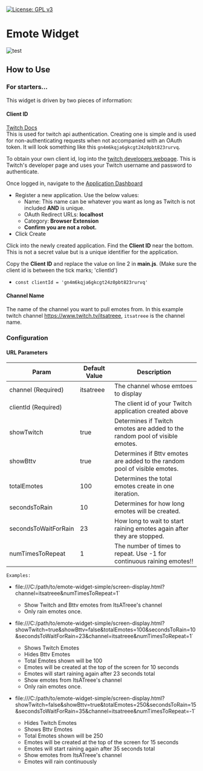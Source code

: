 [![License: GPL v3](https://img.shields.io/badge/License-GPLv3-blue.svg)](https://www.gnu.org/licenses/gpl-3.0)
# Emote Widget

![test](https://static-cdn.jtvnw.net/emoticons/v1/300929371/2.0)

## How to Use

### For starters...

This widget is driven by two pieces of information:
#### Client ID
[Twitch Docs](https://dev.twitch.tv/docs/v5#getting-a-client-id)  
This is used for twitch api authentication. Creating one is simple and is used for non-authenticating requests when not accompanied with an OAuth token. It will look something like this `gn4m6kqja6gkcgt24z0pbt823rurvq`.

To obtain your own client id, log into the [twitch developers webpage](https://dev.twitch.tv/login). This is Twitch's developer page and uses your Twitch username and password to authenticate.

Once logged in, navigate to the [Application Dashboard](https://dev.twitch.tv/console/apps)

- Register a new application. Use the below values:
    - Name: This name can be whatever you want as long as Twitch is not included **AND** is unique.
    - OAuth Redirect URLs: **localhost**
    - Category: **Browser Extension**
    - **Confirm you are not a robot.**
- Click Create

Click into the newly created application. Find the **Client ID** near the bottom. This is not a secret value but is a unique identifier for the application.

Copy the **Client ID** and replace the value on line 2 in **main.js**. (Make sure the client id is between the tick marks; 'clientId')
- `const clientId = 'gn4m6kqja6gkcgt24z0pbt823rurvq'`

#### Channel Name

The name of the channel you want to pull emotes from. In this example twitch channel https://www.twitch.tv/itsatreee, `itsatreee` is the channel name.

### Configuration

#### URL Parameters

Param | Default Value | Description
--- | --- | ---
channel (Required) | itsatreee | The channel whose emtoes to display
clientId (Required) |  | The client id of your Twitch application created above
showTwitch | true | Determines if Twitch emotes are added to the random pool of visible emotes.
showBttv | true | Determines if Bttv emotes are added to the random pool of visible emotes.
totalEmotes | 100 | Determines the total emotes create in one iteration.
secondsToRain | 10 | Determines for how long emotes will be created.
secondsToWaitForRain | 23 | How long to wait to start raining emotes again after they are stopped.
numTimesToRepeat | 1 | The number of times to repeat. Use -1 for continuous raining emotes!!

`Examples:`
- file:///C:/path/to/emote-widget-simple/screen-display.html?channel=itsatreee&numTimesToRepeat=1`
  - Show Twitch and Bttv emotes from ItsATreee's channel
  - Only rain emotes once.

- file:///C:/path/to/emote-widget-simple/screen-display.html?showTwitch=true&showBttv=false&totalEmotes=100&secondsToRain=10&secondsToWaitForRain=23&channel=itsatreee&numTimesToRepeat=1`
  - Shows Twitch Emotes
  - Hides Bttv Emotes
  - Total Emotes shown will be 100
  - Emotes will be created at the top of the screen for 10 seconds
  - Emotes will start raining again after 23 seconds total
  - Show emotes from ItsATreee's channel
  - Only rain emotes once.

- file:///C:/path/to/emote-widget-simple/screen-display.html?showTwitch=false&showBttv=true&totalEmotes=250&secondsToRain=15&secondsToWaitForRain=35&channel=itsatreee&numTimesToRepeat=-1`
  - Hides Twitch Emotes
  - Shows Bttv Emotes
  - Total Emotes shown will be 250
  - Emotes will be created at the top of the screen for 15 seconds
  - Emotes will start raining again after 35 seconds total
  - Show emotes from ItsATreee's channel
  - Emotes will rain continuously
